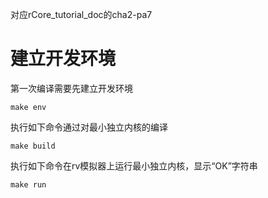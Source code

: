对应rCore_tutorial_doc的cha2-pa7

# 建立开发环境
第一次编译需要先建立开发环境
```
make env
```

执行如下命令通过对最小独立内核的编译
```
make build
```

执行如下命令在rv模拟器上运行最小独立内核，显示“OK”字符串
```
make run